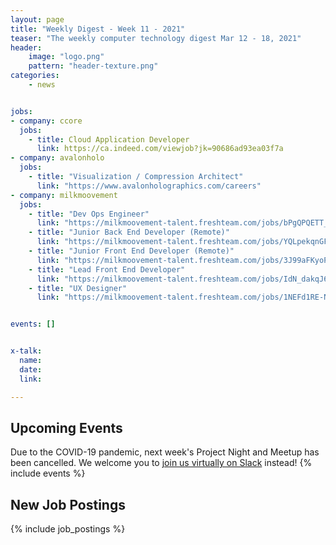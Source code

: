 ```yaml
---
layout: page
title: "Weekly Digest - Week 11 - 2021"
teaser: "The weekly computer technology digest Mar 12 - 18, 2021"
header:
    image: "logo.png"
    pattern: "header-texture.png"
categories:
    - news


jobs:
- company: ccore
  jobs:
    - title: Cloud Application Developer
      link: https://ca.indeed.com/viewjob?jk=90686ad93ea03f7a
- company: avalonholo
  jobs:
    - title: "Visualization / Compression Architect"
      link: "https://www.avalonholographics.com/careers"
- company: milkmoovement
  jobs:
    - title: "Dev Ops Engineer"
      link: "https://milkmoovement-talent.freshteam.com/jobs/bPgQPQETT_V-/dev-ops-engineer"
    - title: "Junior Back End Developer (Remote)"
      link: "https://milkmoovement-talent.freshteam.com/jobs/YQLpekqnGFgl/junior-back-end-developer-remote"
    - title: "Junior Front End Developer (Remote)"
      link: "https://milkmoovement-talent.freshteam.com/jobs/3J99aFKyoPXx/junior-front-end-developer-remote"
    - title: "Lead Front End Developer"
      link: "https://milkmoovement-talent.freshteam.com/jobs/IdN_dakqJ6a-/lead-front-end-developer"
    - title: "UX Designer"
      link: "https://milkmoovement-talent.freshteam.com/jobs/1NEFd1RE-Ntb/ux-designer"


events: []


x-talk:
  name:
  date:
  link:

---
```


## Upcoming Events
Due to the COVID-19 pandemic, next week's Project Night and Meetup has been cancelled. We welcome you to [join us virtually on Slack](https://join.slack.com/t/ctsnl/shared_invite/enQtNzE5Mzc1OTA3ODI2LTdhODg1ZTQ4YTMwNDRkYzI2OWZjOTZmYWZjNjA3N2QzMTRiZWEyNmI0MTRmYjNjMDFhZGUxNzlhY2I5YjEwMTk) instead!
{% include events %}

## New Job Postings
{% include job_postings %}
